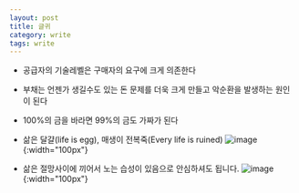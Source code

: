 ```yaml
---
layout: post
title: 글귀
category: write
tags: write
---
```

* 공급자의 기술레벨은 구매자의 요구에 크게 의존한다
* 부채는 언젠가 생길수도 있는 돈 문제를 더욱 크게 만들고 악순환을 발생하는 원인이 된다
* 100%의 금을 바라면 99%의 금도 가짜가 된다

* 삶은 달걀(life is egg), 매생이 전복죽(Every life is ruined)
![image](https://github.com/gunug/gunug.github.io/assets/52345276/839c3551-c5e8-4969-8191-21f606416ded){:width="100px"}

* 삶은 절망사이에 끼어서 노는 습성이 있음으로 안심하셔도 됩니다.
![image](https://github.com/gunug/gunug.github.io/assets/52345276/a82d67b9-807b-4dac-924f-09afeef10b30){:width="100px"}
